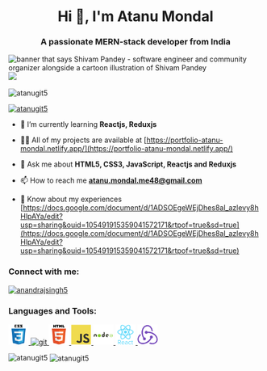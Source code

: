 
 <h1 align="center">Hi 👋, I'm Atanu Mondal</h1>
<h3 align="center">A passionate MERN-stack developer from India</h3>
<img src="/assets/githubreadme.jpg" alt="banner that says Shivam Pandey - software engineer and community organizer alongside a cartoon illustration of Shivam Pandey">
<img height="500px" src="https://camo.githubusercontent.com/6f5e3ead776bc722fbfc3da2c8b1454a7a5f27a07b34c0ced075f90a6c25a3be/68747470733a2f2f6d69726f2e6d656469756d2e636f6d2f6d61782f313630302f302a4b32574c4d5445784c79696461374f522e676966">

<p align="left"> <img src="https://komarev.com/ghpvc/?username=atanugit5&label=Profile%20views&color=0e75b6&style=flat" alt="atanugit5" /> </p>
<p align="left"> <a href="https://github.com/ryo-ma/github-profile-trophy"><img src="https://github-profile-trophy.vercel.app/?username=atanugit5" alt="atanugit5" /></a> </p>

- 🌱 I’m currently learning **Reactjs, Reduxjs**

- 👨‍💻 All of my projects are available at [https://portfolio-atanu-mondal.netlify.app/](https://portfolio-atanu-mondal.netlify.app/)

- 💬 Ask me about **HTML5, CSS3, JavaScript, Reactjs and Reduxjs**

- 📫 How to reach me **atanu.mondal.me48@gmail.com**

- 📄 Know about my experiences [https://docs.google.com/document/d/1ADSOEgeWEjDhes8al_azlevy8hHlpAYa/edit?usp=sharing&ouid=105491915359041572171&rtpof=true&sd=true](https://docs.google.com/document/d/1ADSOEgeWEjDhes8al_azlevy8hHlpAYa/edit?usp=sharing&ouid=105491915359041572171&rtpof=true&sd=true)

<h3 align="left">Connect with me:</h3>
<p align="left">
<a href="https://www.linkedin.com/in/atanumondal5344/" target="blank"><img align="center" src="https://raw.githubusercontent.com/rahuldkjain/github-profile-readme-generator/master/src/images/icons/Social/linked-in-alt.svg" alt="anandrajsingh5" height="30" width="40" /></a>
<!-- <a href="https://fb.com/singhanand.rajput.7" target="blank"><img align="center" src="https://raw.githubusercontent.com/rahuldkjain/github-profile-readme-generator/master/src/images/icons/Social/facebook.svg" alt="singhanand.rajput.7" height="30" width="40" /></a>
<a href="https://www.hackerrank.com/anandrajsingh256" target="blank"><img align="center" src="https://raw.githubusercontent.com/rahuldkjain/github-profile-readme-generator/master/src/images/icons/Social/hackerrank.svg" alt="anandrajsingh256" height="30" width="40" /></a>
<a href="https://www.leetcode.com/anandrajsingh05" target="blank"><img align="center" src="https://raw.githubusercontent.com/rahuldkjain/github-profile-readme-generator/master/src/images/icons/Social/leet-code.svg" alt="anandrajsingh05" height="30" width="40" /></a> -->
</p>

<h3 align="left">Languages and Tools:</h3>
<p align="left"> <a href="https://www.w3schools.com/css/" target="_blank" rel="noreferrer"> <img src="https://raw.githubusercontent.com/devicons/devicon/master/icons/css3/css3-original-wordmark.svg" alt="css3" width="40" height="40"/> </a> <a href="https://git-scm.com/" target="_blank" rel="noreferrer"> <img src="https://www.vectorlogo.zone/logos/git-scm/git-scm-icon.svg" alt="git" width="40" height="40"/> </a> <a href="https://www.w3.org/html/" target="_blank" rel="noreferrer"> <img src="https://raw.githubusercontent.com/devicons/devicon/master/icons/html5/html5-original-wordmark.svg" alt="html5" width="40" height="40"/> </a> <a href="https://developer.mozilla.org/en-US/docs/Web/JavaScript" target="_blank" rel="noreferrer"> <img src="https://raw.githubusercontent.com/devicons/devicon/master/icons/javascript/javascript-original.svg" alt="javascript" width="40" height="40"/> </a> <a href="https://nodejs.org" target="_blank" rel="noreferrer"> <img src="https://raw.githubusercontent.com/devicons/devicon/master/icons/nodejs/nodejs-original-wordmark.svg" alt="nodejs" width="40" height="40"/> </a> <a href="https://reactjs.org/" target="_blank" rel="noreferrer"> <img src="https://raw.githubusercontent.com/devicons/devicon/master/icons/react/react-original-wordmark.svg" alt="react" width="40" height="40"/> </a> <a href="https://redux.js.org" target="_blank" rel="noreferrer"> <img src="https://raw.githubusercontent.com/devicons/devicon/master/icons/redux/redux-original.svg" alt="redux" width="40" height="40"/> </a>  </p>

<p><img align="left" src="https://github-readme-stats.vercel.app/api/top-langs?username=atanugit5&show_icons=true&locale=en&layout=compact" alt="atanugit5" /></p>

<p>&nbsp;<img align="center" src="https://github-readme-stats.vercel.app/api?username=atanugit5&show_icons=true&locale=en" alt="atanugit5" /></p>

<!-- <p><img align="center" src="https://github-readme-streak-stats.herokuapp.com/?user=atanugit5&" alt="anandrajsingh05" /></p> -->
